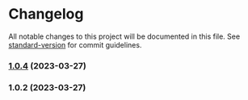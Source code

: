 # Changelog

All notable changes to this project will be documented in this file. See [standard-version](https://github.com/conventional-changelog/standard-version) for commit guidelines.

### [1.0.4](https://github.com/knowledgepixels/nanopub-utils/compare/v1.0.2...v1.0.4) (2023-03-27)

### 1.0.2 (2023-03-27)
